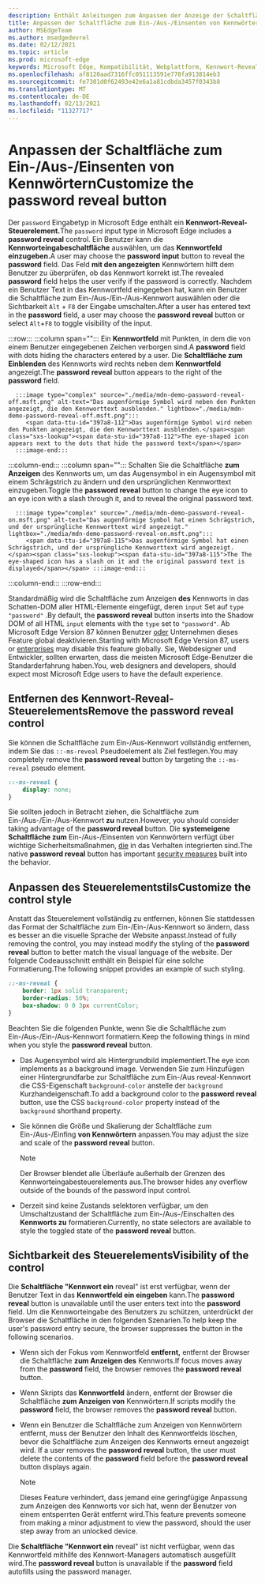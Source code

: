 ```yaml
---
description: Enthält Anleitungen zum Anpassen der Anzeige der Schaltfläche für die Kennwortanzeige
title: Anpassen der Schaltfläche zum Ein-/Aus-/Einsenten von Kennwörtern
author: MSEdgeTeam
ms.author: msedgedevrel
ms.date: 02/12/2021
ms.topic: article
ms.prod: microsoft-edge
keywords: Microsoft Edge, Kompatibilität, Webplattform, Kennwort-Reveal, Augensymbol
ms.openlocfilehash: af8120aad7316ffc051113591e770fa913814eb3
ms.sourcegitcommit: fe7301d0f62493e42e6a1a81cdbda3457f0343b8
ms.translationtype: MT
ms.contentlocale: de-DE
ms.lasthandoff: 02/13/2021
ms.locfileid: "11327717"
---
```

# <span data-ttu-id="397a8-104">Anpassen der Schaltfläche zum Ein-/Aus-/Einsenten von Kennwörtern</span><span class="sxs-lookup"><span data-stu-id="397a8-104">Customize the password reveal button</span></span>  

<span data-ttu-id="397a8-105">Der `password` Eingabetyp in Microsoft Edge enthält ein **Kennwort-Reveal-Steuerelement.**</span><span class="sxs-lookup"><span data-stu-id="397a8-105">The `password` input type in Microsoft Edge includes a **password reveal** control.</span></span>  <span data-ttu-id="397a8-106">Ein Benutzer kann die **Kennworteingabeschaltfläche** auswählen, um das **Kennwortfeld einzugeben.**</span><span class="sxs-lookup"><span data-stu-id="397a8-106">A user may choose the **password input** button to reveal the **password** field.</span></span>  <span data-ttu-id="397a8-107">Das Feld **mit den angezeigten** Kennwörtern hilft dem Benutzer zu überprüfen, ob das Kennwort korrekt ist.</span><span class="sxs-lookup"><span data-stu-id="397a8-107">The revealed **password** field helps the user verify if the password is correctly.</span></span>  <span data-ttu-id="397a8-108">Nachdem ein Benutzer Text  in das Kennwortfeld eingegeben  hat, kann ein Benutzer die Schaltfläche zum Ein-/Aus-/Ein-/Aus-Kennwort auswählen oder die Sichtbarkeit `Alt` + `F8` der Eingabe umschalten.</span><span class="sxs-lookup"><span data-stu-id="397a8-108">After a user has entered text in the **password** field, a user may choose the **password reveal** button or select `Alt`+`F8` to toggle visibility of the input.</span></span>  

:::row:::
   :::column span="":::
      <span data-ttu-id="397a8-109">Ein **Kennwortfeld** mit Punkten, in dem die von einem Benutzer eingegebenen Zeichen verborgen sind.</span><span class="sxs-lookup"><span data-stu-id="397a8-109">A **password** field with dots hiding the characters entered by a user.</span></span>  <span data-ttu-id="397a8-110">Die **Schaltfläche zum Einblenden** des Kennworts wird rechts neben dem **Kennwortfeld** angezeigt.</span><span class="sxs-lookup"><span data-stu-id="397a8-110">The **password reveal** button appears to the right of the **password** field.</span></span>
      
      :::image type="complex" source="./media/mdn-demo-password-reveal-off.msft.png" alt-text="Das augenförmige Symbol wird neben den Punkten angezeigt, die den Kennworttext ausblenden." lightbox="./media/mdn-demo-password-reveal-off.msft.png":::
         <span data-ttu-id="397a8-112">Das augenförmige Symbol wird neben den Punkten angezeigt, die den Kennworttext ausblenden.</span><span class="sxs-lookup"><span data-stu-id="397a8-112">The eye-shaped icon appears next to the dots that hide the password text</span></span>  
      :::image-end:::  
   :::column-end:::
   :::column span="":::
      <span data-ttu-id="397a8-113">Schalten Sie die Schaltfläche **zum Anzeigen** des Kennworts um, um das Augensymbol in ein Augensymbol mit einem Schrägstrich zu ändern und den ursprünglichen Kennworttext einzugeben.</span><span class="sxs-lookup"><span data-stu-id="397a8-113">Toggle the **password reveal** button to change the eye icon to an eye icon with a slash through it, and to reveal the original password text.</span></span>  
      
      :::image type="complex" source="./media/mdn-demo-password-reveal-on.msft.png" alt-text="Das augenförmige Symbol hat einen Schrägstrich, und der ursprüngliche Kennworttext wird angezeigt." lightbox="./media/mdn-demo-password-reveal-on.msft.png":::
         <span data-ttu-id="397a8-115">Das augenförmige Symbol hat einen Schrägstrich, und der ursprüngliche Kennworttext wird angezeigt.</span><span class="sxs-lookup"><span data-stu-id="397a8-115">The The eye-shaped icon has a slash on it and the original password text is displayed</span></span> :::image-end:::  
   :::column-end:::
:::row-end:::  

<span data-ttu-id="397a8-116">Standardmäßig wird die Schaltfläche zum Anzeigen **des** Kennworts in das Schatten-DOM aller HTML-Elemente eingefügt, deren `input` Set auf `type` `"password"` .</span><span class="sxs-lookup"><span data-stu-id="397a8-116">By default, the **password reveal** button inserts into the Shadow DOM of all HTML `input` elements with the `type` set to `"password"`.</span></span>  <span data-ttu-id="397a8-117">Ab Microsoft Edge Version 87 können Benutzer [oder][DeployedgeMicrosoftEdgePoliciesPasswordrevealenabled] Unternehmen dieses Feature global deaktivieren.</span><span class="sxs-lookup"><span data-stu-id="397a8-117">Starting with Microsoft Edge Version 87, users or [enterprises][DeployedgeMicrosoftEdgePoliciesPasswordrevealenabled] may disable this feature globally.</span></span>  <span data-ttu-id="397a8-118">Sie, Webdesigner und Entwickler, sollten erwarten, dass die meisten Microsoft Edge-Benutzer die Standarderfahrung haben.</span><span class="sxs-lookup"><span data-stu-id="397a8-118">You, web designers and developers, should expect most Microsoft Edge users to have the default experience.</span></span>  

## <span data-ttu-id="397a8-119">Entfernen des Kennwort-Reveal-Steuerelements</span><span class="sxs-lookup"><span data-stu-id="397a8-119">Remove the password reveal control</span></span>  

<span data-ttu-id="397a8-120">Sie können die  Schaltfläche zum Ein-/Aus-Kennwort vollständig entfernen, indem Sie das `::-ms-reveal` Pseudoelement als Ziel festlegen.</span><span class="sxs-lookup"><span data-stu-id="397a8-120">You may completely remove the **password reveal** button by targeting the `::-ms-reveal` pseudo element.</span></span>  

```css
::-ms-reveal {
    display: none;
}
```  

<span data-ttu-id="397a8-121">Sie sollten jedoch in Betracht ziehen, die Schaltfläche zum Ein-/Aus-/Ein-/Aus-Kennwort **zu** nutzen.</span><span class="sxs-lookup"><span data-stu-id="397a8-121">However, you should consider taking advantage of the **password reveal** button.</span></span>  <span data-ttu-id="397a8-122">Die **systemeigene Schaltfläche zum** Ein-/Aus-/Einsenten von Kennwörtern verfügt über wichtige Sicherheitsmaßnahmen, [die](#visibility-of-the-control) in das Verhalten integrierten sind.</span><span class="sxs-lookup"><span data-stu-id="397a8-122">The native **password reveal** button has important [security measures](#visibility-of-the-control) built into the behavior.</span></span>  

## <span data-ttu-id="397a8-123">Anpassen des Steuerelementstils</span><span class="sxs-lookup"><span data-stu-id="397a8-123">Customize the control style</span></span>  

<span data-ttu-id="397a8-124">Anstatt das Steuerelement vollständig zu entfernen, können  Sie stattdessen das Format der Schaltfläche zum Ein-/Ein-/Aus-Kennwort so ändern, dass es besser an die visuelle Sprache der Website anpasst.</span><span class="sxs-lookup"><span data-stu-id="397a8-124">Instead of fully removing the control, you may instead modify the styling of the **password reveal** button to better match the visual language of the website.</span></span>  <span data-ttu-id="397a8-125">Der folgende Codeausschnitt enthält ein Beispiel für eine solche Formatierung.</span><span class="sxs-lookup"><span data-stu-id="397a8-125">The following snippet provides an example of such styling.</span></span>  

```css
::-ms-reveal {
    border: 1px solid transparent;
    border-radius: 50%;
    box-shadow: 0 0 3px currentColor;
}
```  

<span data-ttu-id="397a8-126">Beachten Sie die folgenden Punkte,  wenn Sie die Schaltfläche zum Ein-/Aus-/Ein-/Aus-Kennwort formatiern.</span><span class="sxs-lookup"><span data-stu-id="397a8-126">Keep the following things in mind when you style the **password reveal** button.</span></span>  

*   <span data-ttu-id="397a8-127">Das Augensymbol wird als Hintergrundbild implementiert.</span><span class="sxs-lookup"><span data-stu-id="397a8-127">The eye icon implements as a background image.</span></span>  <span data-ttu-id="397a8-128">Verwenden Sie zum Hinzufügen  einer Hintergrundfarbe zur Schaltfläche zum Ein-/Aus reveal-Kennwort die CSS-Eigenschaft `background-color` anstelle der `background` Kurzhandeigenschaft.</span><span class="sxs-lookup"><span data-stu-id="397a8-128">To add a background color to the **password reveal** button, use the CSS `background-color` property instead of the `background` shorthand property.</span></span>  
*   <span data-ttu-id="397a8-129">Sie können die Größe und Skalierung der Schaltfläche zum Ein-/Aus-/Einfing **von Kennwörtern** anpassen.</span><span class="sxs-lookup"><span data-stu-id="397a8-129">You may adjust the size and scale of the **password reveal** button.</span></span>  
    
    > [!NOTE]
    ><span data-ttu-id="397a8-130">Der Browser blendet alle Überläufe außerhalb der Grenzen des Kennworteingabesteuerelements aus.</span><span class="sxs-lookup"><span data-stu-id="397a8-130">The browser hides any overflow outside of the bounds of the password input control.</span></span>  
    
*   <span data-ttu-id="397a8-131">Derzeit sind keine Zustands selektoren verfügbar, um den Umschaltzustand der Schaltfläche zum Ein-/Aus-/Einschalten des **Kennworts zu** formatieren.</span><span class="sxs-lookup"><span data-stu-id="397a8-131">Currently, no state selectors are available to style the toggled state of the **password reveal** button.</span></span>  
    
## <span data-ttu-id="397a8-132">Sichtbarkeit des Steuerelements</span><span class="sxs-lookup"><span data-stu-id="397a8-132">Visibility of the control</span></span>  

<span data-ttu-id="397a8-133">Die **Schaltfläche "Kennwort ein** reveal" ist erst verfügbar, wenn der Benutzer Text in das **Kennwortfeld ein eingeben** kann.</span><span class="sxs-lookup"><span data-stu-id="397a8-133">The **password reveal** button is unavailable until the user enters text into the **password** field.</span></span>  <span data-ttu-id="397a8-134">Um die Kennworteingabe des Benutzers zu schützen, unterdrückt der Browser die Schaltfläche in den folgenden Szenarien.</span><span class="sxs-lookup"><span data-stu-id="397a8-134">To help keep the user's password entry secure, the browser suppresses the button in the following scenarios.</span></span>

*   <span data-ttu-id="397a8-135">Wenn sich der Fokus vom Kennwortfeld **entfernt,** entfernt der Browser die Schaltfläche **zum Anzeigen des** Kennworts.</span><span class="sxs-lookup"><span data-stu-id="397a8-135">If focus moves away from the **password** field, the browser removes the **password reveal** button.</span></span>  
*   <span data-ttu-id="397a8-136">Wenn Skripts das **Kennwortfeld** ändern, entfernt der Browser die Schaltfläche **zum Anzeigen von** Kennwörtern.</span><span class="sxs-lookup"><span data-stu-id="397a8-136">If scripts modify the **password** field, the browser removes the **password reveal** button.</span></span>  
*   <span data-ttu-id="397a8-137">Wenn ein Benutzer die Schaltfläche zum Anzeigen von Kennwörtern  entfernt,  muss der Benutzer den Inhalt des Kennwortfelds löschen, bevor die Schaltfläche zum Anzeigen des Kennworts erneut angezeigt wird. </span><span class="sxs-lookup"><span data-stu-id="397a8-137">If a user removes the **password reveal** button, the user must delete the contents of the **password** field before the **password reveal** button displays again.</span></span>  
    
    > [!NOTE]
    > <span data-ttu-id="397a8-138">Dieses Feature verhindert, dass jemand eine geringfügige Anpassung zum Anzeigen des Kennworts vor sich hat, wenn der Benutzer von einem entsperrten Gerät entfernt wird.</span><span class="sxs-lookup"><span data-stu-id="397a8-138">This feature prevents someone from making a minor adjustment to view the password, should the user step away from an unlocked device.</span></span>
    
<span data-ttu-id="397a8-139">Die **Schaltfläche "Kennwort ein**  reveal" ist nicht verfügbar, wenn das Kennwortfeld mithilfe des Kennwort-Managers automatisch ausgefüllt wird.</span><span class="sxs-lookup"><span data-stu-id="397a8-139">The **password reveal** button is unavailable if the **password** field autofills using the password manager.</span></span>  

<!-- links -->  

[DeployedgeMicrosoftEdgePoliciesPasswordrevealenabled]: /deployedge/microsoft-edge-policies#passwordrevealenabled "PasswordRevealEnabled – Microsoft Edge – Richtlinien | Microsoft Docs"  
